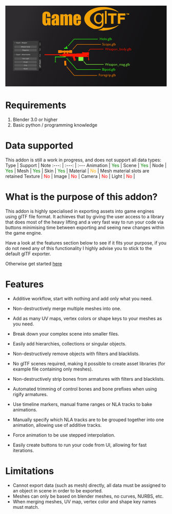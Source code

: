 ![img](readme_resources/blender_market_cover.png)

# Requirements
1. Blender 3.0 or higher
2. Basic python / programming knowledge

# Data supported
This addon is still a work in progress, and does not support all data types:
Type | Support | Note
:---: | :---: | :---
Animation | <t style="color:green">Yes</t> |
Scene | <t style="color:green">Yes</t> | 
Node | <t style="color:green">Yes</t> |
Mesh | <t style="color:green">Yes</t> |
Skin | <t style="color:green">Yes</t> |
Material | <t style="color:orange">No</t> | Mesh material slots are retained
Texture | <t style="color:red">No</t> |
Image | <t style="color:red">No</t> |
Camera | <t style="color:red">No</t> |
Light |  <t style="color:red">No</t> |

# What is the purpose of this addon?
This addon is highly specialised in exporting assets into game engines using glTF file format. It achieves that by giving the user access to a library that does most of the heavy lifting and a very fast way to run your code via buttons minimising time between exporting and seeing new changes within the game engine.

Have a look at the features section below to see if it fits your purpose, if you do not need any of this functionality I highly advise you to stick to the default glTF exporter.

Otherwise get started [here](https://github.com/amadeusz-zackiewicz/io_ggltf/wiki/GetStartedAdvP0)

# Features
* Additive workflow, start with nothing and add only what you need.

* Non-destructively merge multiple meshes into one.
  
* Add as many UV maps, vertex colors or shape keys to your meshes as you need.
  
* Break down your complex scene into smaller files.

* Easily add hierarchies, collections or singular objects.

* Non-destructively remove objects with filters and blacklists.

* No glTF scenes required, making it possible to create asset libraries (for example file containing only meshes).

* Non-destructively strip bones from armatures with filters and blacklists.
  
* Automated trimming of control bones and bone prefixes when using rigify armatures.

* Use timeline markers, manual frame ranges or NLA tracks to bake animations.

* Manually specify which NLA tracks are to be grouped together into one animation, allowing use of additive tracks.
  
* Force animation to be use stepped interpolation.

* Easily create buttons to run your code from UI, allowing for fast iterations.

# Limitations
* Cannot export data (such as mesh) directly, all data must be assigned to an object in scene in order to be exported.
* Meshes can only be based on blender meshes, no curves, NURBS, etc.
* When merging meshes, UV map, vertex color and shape key names must match.
